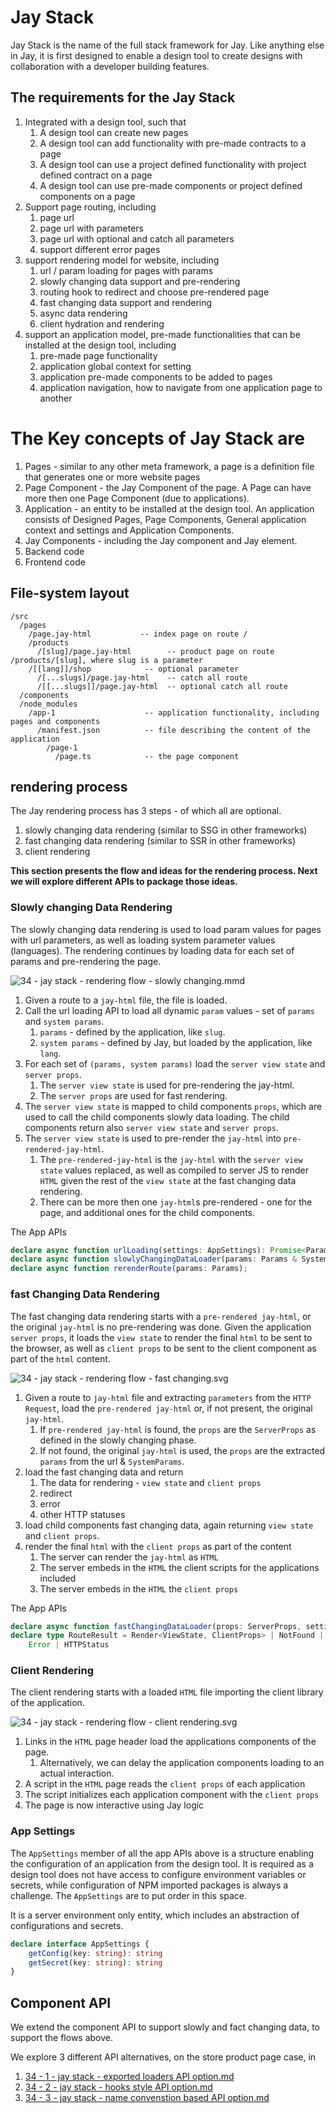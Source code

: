 # Jay Stack

Jay Stack is the name of the full stack framework for Jay. 
Like anything else in Jay, it is first designed to enable a design tool to create designs with collaboration
with a developer building features.

## The requirements for the Jay Stack

1. Integrated with a design tool, such that
   1. A design tool can create new pages
   2. A design tool can add functionality with pre-made contracts to a page
   4. A design tool can use a project defined functionality with project defined contract on a page
   5. A design tool can use pre-made components or project defined components on a page
6. Support page routing, including
   1. page url
   8. page url with parameters
   9. page url with optional and catch all parameters
   10. support different error pages
11. support rendering model for website, including
    1. url / param loading for pages with params
    13. slowly changing data support and pre-rendering
    14. routing hook to redirect and choose pre-rendered page
    15. fast changing data support and rendering
    16. async data rendering
    16. client hydration and rendering
11. support an application model, pre-made functionalities that can be installed at the design tool, including
    1. pre-made page functionality
    13. application global context for setting
    14. application pre-made components to be added to pages
    15. application navigation, how to navigate from one application page to another

# The Key concepts of Jay Stack are 

1. Pages - similar to any other meta framework, a page is a definition file that generates one or more website pages
2. Page Component - the Jay Component of the page. A Page can have more then one Page Component (due to applications).
3. Application - an entity to be installed at the design tool. An application consists of Designed Pages, Page Components, 
   General application context and settings and Application Components. 
4. Jay Components - including the Jay component and Jay element.
5. Backend code
6. Frontend code

## File-system layout

```
/src
  /pages
    /page.jay-html           -- index page on route /
    /products
      /[slug]/page.jay-html        -- product page on route /products/[slug], where slug is a parameter
    /[[lang]]/shop            -- optional parameter
      /[...slugs]/page.jay-html    -- catch all route
      /[[...slugs]]/page.jay-html  -- optional catch all route
  /components
  /node_modules
    /app-1                    -- application functionality, including pages and components
      /manifest.json          -- file describing the content of the application
        /page-1
          /page.ts            -- the page component
```

## rendering process

The Jay rendering process has 3 steps - of which all are optional.

1. slowly changing data rendering (similar to SSG in other frameworks)
2. fast changing data rendering (similar to SSR in other frameworks)
3. client rendering

**This section presents the flow and ideas for the rendering process. 
Next we will explore different APIs to package those ideas.**

### Slowly changing Data Rendering

The slowly changing data rendering is used to load param values for pages with url parameters, as well as loading 
system parameter values (languages). The rendering continues by loading data for each set of params and pre-rendering the page.

![34 - jay stack - rendering flow - slowly changing.mmd](34%20-%20jay%20stack%20-%20rendering%20flow%20-%20slowly%20changing.svg)

1. Given a route to a `jay-html` file, the file is loaded. 
2. Call the url loading API to load all dynamic `param` values - set of `params` and `system params`.
   1. `params` - defined by the application, like `slug`.
   2. `system params` - defined by Jay, but loaded by the application, like `lang`.
3. For each set of `(params, system params)` load the `server view state` and `server props`.
   1. The `server view state` is used for pre-rendering the jay-html.
   2. The `server props` are used for fast rendering.
3. The `server view state` is mapped to child components `props`, which are used to call the child components slowly data loading.
   The child components return also `server view state` and `server props`. 
4. The `server view state` is used to pre-render the `jay-html` into `pre-rendered-jay-html`.
   1. The `pre-rendered-jay-html` is the `jay-html` with the `server view state` values replaced, 
      as well as compiled to server JS to render `HTML` given the rest of the `view state` at the fast changing data rendering.
   2. There can be more then one `jay-html`s pre-rendered - one for the page, and additional ones for the child components.

The App APIs
```typescript
declare async function urlLoading(settings: AppSettings): Promise<Params & SystemParams>
declare async function slowlyChangingDataLoader(params: Params & SystemParams, settings: AppSettings): Promise<ServerViewState, ServerProps>
declare async function rerenderRoute(params: Params);
```

### fast Changing Data Rendering

The fast changing data rendering starts with a `pre-rendered jay-html`, or the original `jay-html` is no pre-rendering was done.
Given the application `server props`, it loads the `view state` to render the final `html` to be sent to the browser, 
as well as `client props` to be sent to the client component as part of the `html` content.  

![34 - jay stack - rendering flow - fast changing.svg](34%20-%20jay%20stack%20-%20rendering%20flow%20-%20fast%20changing.svg)

1. Given a route to `jay-html` file and extracting `parameters` from the `HTTP Request`, load the `pre-rendered jay-html`
   or, if not present, the original `jay-html`.
   1. If `pre-rendered jay-html` is found, the `props` are the `ServerProps` as defined in the slowly changing phase.
   2. If not found, the original `jay-html` is used, the `props` are the extracted `params` from the url & `SystemParams`.
2. load the fast changing data and return 
   1. The data for rendering - `view state` and `client props`
   2. redirect
   3. error
   4. other HTTP statuses
3. load child components fast changing data, again returning `view state` and `client props`.
4. render the final `html` with the `client props` as part of the content
   1. The server can render the `jay-html` as `HTML`
   2. The server embeds in the `HTML` the client scripts for the applications included
   3. The server embeds in the `HTML` the `client props`

The App APIs
```typescript
declare async function fastChangingDataLoader(props: ServerProps, settings: AppSettings): RouteResult
declare type RouteResult = Render<ViewState, ClientProps> | NotFound | TemporaryRedirect | PermanentRedirect | 
    Error | HTTPStatus 
```

### Client Rendering

The client rendering starts with a loaded `HTML` file importing the client library of the application.

![34 - jay stack - rendering flow - client rendering.svg](34%20-%20jay%20stack%20-%20rendering%20flow%20-%20client%20rendering.svg)

1. Links in the `HTML` page header load the applications components of the page.
   1. Alternatively, we can delay the application components loading to an actual interaction.
2. A script in the `HTML` page reads the `client props` of each application
3. The script initializes each application component with the `client props`
4. The page is now interactive using Jay logic

### App Settings

The `AppSettings` member of all the app APIs above is a structure enabling the configuration of an application from 
the design tool. It is required as a design tool does not have access to configure environment variables or secrets, 
while configuration of NPM imported packages is always a challenge. The `AppSettings` are to put order in this space.

It is a server environment only entity, which includes an abstraction of configurations and secrets. 

```typescript
declare interface AppSettings {
    getConfig(key: string): string
    getSecret(key: string): string
}
```


## Component API

We extend the component API to support slowly and fact changing data, to support the flows above.

We explore 3 different API alternatives, on the store product page case, in

1. [34 - 1 - jay stack - exported loaders API option.md](34%20-%201%20-%20jay%20stack%20-%20exported%20loaders%20API%20option.md)
2. [34 - 2 - jay stack - hooks style API option.md](34%20-%202%20-%20jay%20stack%20-%20hooks%20style%20API%20option.md)
3. [34 - 3 - jay stack - name convenstion based API option.md](34%20-%203%20-%20jay%20stack%20-%20name%20convenstion%20based%20API%20option.md)